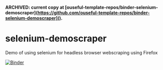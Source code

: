 __ARCHIVED: current copy at [ouseful-template-repos/binder-selenium-demoscraper](https://github.com/ouseful-template-repos/binder-selenium-demoscraper]().__

# selenium-demoscraper
Demo of using selenium for headless browser webscraping using Firefox

[![Binder](https://mybinder.org/badge_logo.svg)](https://mybinder.org/v2/gh/psychemedia/selenium-demoscraper/master)
